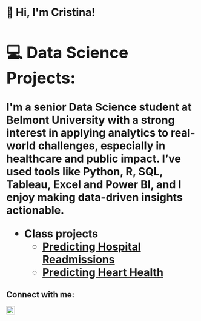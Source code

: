 <h1> 👋 Hi, I'm Cristina! <br/><a 

---

<h2> 💻 Data Science Projects:</h2>

I'm a senior Data Science student at Belmont University with a strong interest in applying analytics to real-world challenges, especially in healthcare and public impact. I’ve used tools like Python, R, SQL, Tableau, Excel and Power BI, and I enjoy making data-driven insights actionable.

- <b>Class projects</b>
  - [Predicting Hospital Readmissions](https://github.com/cristinaa16/DSC4900-project)
  - [Predicting Heart Health](https://github.com/cristinaa16/Predicting-Heart-Health/tree/main)

<h2>  Connect with me:</h2>

[<img align="left" alt="JoshMadakor | LinkedIn" width="22px" src="https://cdn.jsdelivr.net/npm/simple-icons@v3/icons/linkedin.svg" />][linkedin]

[linkedin]: https://linkedin.com/in/Antonacci-Cristina

<!--
**joshmadakor1/joshmadakor1** is a ✨ _special_ ✨ repository because its `README.md` (this file) appears on your GitHub profile.

Here are some ideas to get you started:

- 🔭 I’m currently working on ...
- 🌱 I’m currently learning ...
- 👯 I’m looking to collaborate on ...
- 🤔 I’m looking for help with ...
- 💬 Ask me about ...
- 📫 How to reach me: ...
- 😄 Pronouns: ...
- ⚡ Fun fact: ...
-->
